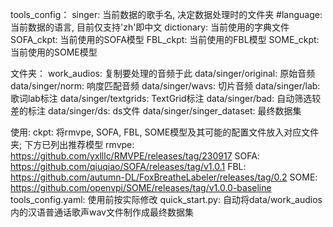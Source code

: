 tools_config：
    singer:         当前数据的歌手名, 决定数据处理时的文件夹
    #language:      当前数据的语言, 目前仅支持'zh'即中文
    dictionary:     当前使用的字典文件
    SOFA_ckpt:      当前使用的SOFA模型
    FBL_ckpt:       当前使用的FBL模型
    SOME_ckpt:      当前使用的SOME模型
    

文件夹：
    work_audios:                复制要处理的音频于此
    data/singer/original:       原始音频
    data/singer/norm:           响度匹配音频
    data/singer/wavs:           切片音频
    data/singer/lab:            歌词lab标注
    data/singer/textgrids:      TextGrid标注
    data/singer/bad:            自动筛选较差的标注
    data/singer/ds:             ds文件
    data/singer/singer_dataset: 最终数据集

使用:
    ckpt: 将rmvpe, SOFA, FBL, SOME模型及其可能的配置文件放入对应文件夹; 下方已列出推荐模型
        rmvpe: https://github.com/yxlllc/RMVPE/releases/tag/230917
        SOFA: https://github.com/qiuqiao/SOFA/releases/tag/v1.0.1
        FBL: https://github.com/autumn-DL/FoxBreatheLabeler/releases/tag/0.2
        SOME: https://github.com/openvpi/SOME/releases/tag/v1.0.0-baseline
    tools_config.yaml: 使用前按实际修改
    quick_start.py: 自动将data/work_audios内的汉语普通话歌声wav文件制作成最终数据集